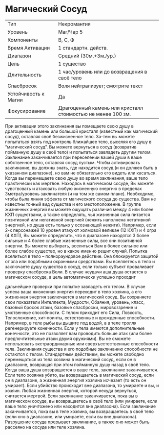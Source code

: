 
# Магический Сосуд

| | |
|---|---|
|Тип|Некромантия|
|Уровень| Маг/Чар 5|
|Компоненты| В, С, Ф|
|Время Активации| 1 стандартн. действ.|
|Диапазон| Средний (30м.+3м./ур.)|
|Цель| 1 существо|
|Длительность| 1 час/уровень или до возвращения в своё тело|
|Спасбросок| Воля нейтрализует; смотрите текст|
|Устойчивость к Магии| Да|
|Фокусирование| Драгоценный камень или кристалл стоимостью не менее 100 зм.|

При активации этого заклинания вы помещаете свою душу в драгоценный камень или большой кристалл (известный
как магический сосуд), оставляя своё
безжизненное тело. За-тем вы можете
попытаться взять под контроль ближайшее тело, выселяя его душу в “магический сосуд”. Вы можете вернуться в сосуд (возвратив пойманную душу в своё
тело) и попытаться завладеть другим
телом. Заклинание заканчивается при
переселении вашей души в ваше собственное тело, оставляя сосуд пустым.
Чтобы активировать заклинание, вы
должны знать, где находится сосуд (и
он должен быть в указанном диапазоне), но вам не обязательно его видеть
или касаться. Когда вы перемещаете
свою душу во время заклинания, ваше
тело практически как мертвое.
Находясь в магическом сосуде, Вы
можете чувствовать и атаковать любую
жизненную энергию в пределах 3метра/уровень заклинателя (и на том же
самом плане). Необходимо, чтобы была
линия эффекта от магического сосуда
до существа. Вам не известны точный
вид существа и его местоположение. В
группе жизненных энергий вы можете
ощущать различия между 4 или более
КХП существами, а также определять,
чья жизненная сила питается позитивной или негативной энергией (нежить
наполнена негативной энергией, но
душа есть только у осознающей нежити).
Например, если 2-х персонажей 10
уровня атакуют холмовой великан (12
КХП) и 4 огра (4 КХП), Вы можете
определить, что в диапазоне находятся 3
более сильные и 4 более слабые жизненные силы, все они позитивной энергии.
Вы можете выбирать, вселиться Вам в
более сильное или более слабое существо, но в какое именно решит случай.
Попытка вселиться в тело – полнораундовое действие. Она блокируется защитой от зла или подобными охранными средствами. Вы вселяетесь в тело и
заключаете душу существа в сосуд, если
только субъект проваливает проверку
спасброска Воли. В случае неудачи аша
душа остается в магическом сосуде, а
цель автоматически успешно проходит

дальнейшие проверки при попытке завладеть его телом.
В случае успеха ваша жизненная
энергия переходит в тело хозяина, а его
жизненная энергия заключается в магический сосуд. Вы сохраняете свои показатели Интеллекта, Мудрости, Обаяния, уровень, класс, базовый бросок
атаки, базовые спасброски, мировоззрение и умственные способности. С
телом приходит его Сила, Ловкость, Телосложение, хит-поинты, естественные
и врожденные способности. Например,
в теле рыбы вы дышите под водой, а в
теле тролля регенерируете конечности.
Если у тела имеются дополнительные
конечности, это не позволяет вам проводить больше атак (или более предпочтительные атаки двумя оружиями).
Вы не сможете использовать экстраординарные или сверхъестественные способности тела. Заклинания существа и
его подобные заклинанию способности
не остаются с телом.
Стандартным действием, вы можете
свободно перемещаться из тела хозяина в магический сосуд, если он в диапазоне, возвращая при этом пойманную
душу назад в своё тело. Когда ваша
душа возвращается в ваше тело, заклинание заканчивается.
Если тело хозяина убито, вы возвращаетесь в магический сосуд, если он в
диапазоне, а жизненная энергия хозяина исчезает (то есть он умирает). Если
убийство происходит вне диапазона, то
умираете и вы, и хозяин. Любая жизненная энергия, которой некуда вернуться,
считается мертвой.
Если заклинание заканчивается, пока
вы в магическом сосуде, вы возвращаетесь в своё тело (или умираете, если
ваше тело уничтожено или находится
вне диапазона). Если заклинание заканчивается, пока вы в теле хозяина, вы
возвращаетесь в своё тело (если оно в
диапазоне, или умираете, если вы вне
диапазона). Разрушение сосуда прерывает заклинание, а также оно может
быть рассеяно на сосуде или теле хозяина.
